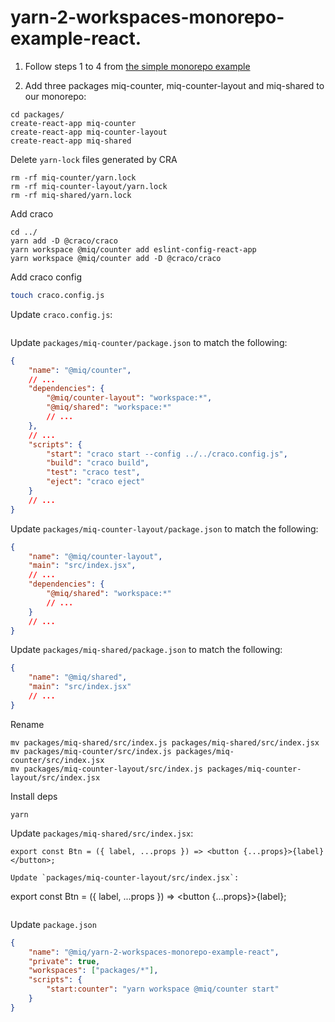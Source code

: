 # yarn-2-workspaces-monorepo-example-react.

1. Follow steps 1 to 4 from [the simple monorepo example](https://github.com/marqetintl/yarn-2-workspaces-monorepo-example#2-setup-from-scratch)

2. Add three packages miq-counter, miq-counter-layout and miq-shared to our monorepo:

```
cd packages/
create-react-app miq-counter
create-react-app miq-counter-layout
create-react-app miq-shared

```

Delete `yarn-lock` files generated by CRA

```
rm -rf miq-counter/yarn.lock
rm -rf miq-counter-layout/yarn.lock
rm -rf miq-shared/yarn.lock
```

Add craco

```
cd ../
yarn add -D @craco/craco
yarn workspace @miq/counter add eslint-config-react-app
yarn workspace @miq/counter add -D @craco/craco
```

Add craco config

```bash
touch craco.config.js
```

Update `craco.config.js`:

```js

```

Update `packages/miq-counter/package.json` to match the following:

```json
{
    "name": "@miq/counter",
    // ...
    "dependencies": {
        "@miq/counter-layout": "workspace:*",
        "@miq/shared": "workspace:*"
        // ...
    },
    // ...
    "scripts": {
        "start": "craco start --config ../../craco.config.js",
        "build": "craco build",
        "test": "craco test",
        "eject": "craco eject"
    }
    // ...
}
```

Update `packages/miq-counter-layout/package.json` to match the following:

```json
{
    "name": "@miq/counter-layout",
    "main": "src/index.jsx",
    // ...
    "dependencies": {
        "@miq/shared": "workspace:*"
        // ...
    }
    // ...
}
```

Update `packages/miq-shared/package.json` to match the following:

```json
{
    "name": "@miq/shared",
    "main": "src/index.jsx"
    // ...
}
```

Rename

```
mv packages/miq-shared/src/index.js packages/miq-shared/src/index.jsx
mv packages/miq-counter/src/index.js packages/miq-counter/src/index.jsx
mv packages/miq-counter-layout/src/index.js packages/miq-counter-layout/src/index.jsx
```

Install deps

```
yarn
```

Update `packages/miq-shared/src/index.jsx`:

```
export const Btn = ({ label, ...props }) => <button {...props}>{label}</button>;

Update `packages/miq-counter-layout/src/index.jsx`:

```

export const Btn = ({ label, ...props }) => <button {...props}>{label}</button>;

```

```

Update `package.json`

```json
{
    "name": "@miq/yarn-2-workspaces-monorepo-example-react",
    "private": true,
    "workspaces": ["packages/*"],
    "scripts": {
        "start:counter": "yarn workspace @miq/counter start"
    }
}
```
